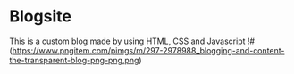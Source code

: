 # Blogsite
This is a custom blog made by using HTML, CSS and Javascript
!#(https://www.pngitem.com/pimgs/m/297-2978988_blogging-and-content-the-transparent-blog-png-png.png)

